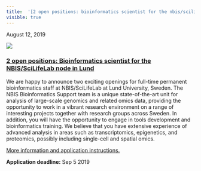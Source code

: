 ```yaml
---
title:  '[2 open positions: bioinformatics scientist for the nbis/scilifelab node in lund](<> "permalink for 2 open positions: bioinformatics scientist for the nbis/scilifelab node in lund")'
visible: true
---
```

    

August 12, 2019

[![](/assets/img/logos/icon-share-twitter.png)](<https://twitter.com/share?url=https://nbis.se/news/2019/08/12/position-lu/> "Tweet it!")

###  [2 open positions: Bioinformatics scientist for the NBIS/SciLifeLab node in Lund](<> "Permalink for 2 open positions: Bioinformatics scientist for the NBIS/SciLifeLab node in Lund")

We are happy to announce two exciting openings for full-time permanent bioinformatics staff at NBIS/SciLifeLab at Lund University, Sweden. The NBIS Bioinformatics Support team is a unique state-of-the-art unit for analysis of large-scale genomics and related omics data, providing the opportunity to work in a vibrant research environment on a range of interesting projects together with research groups across Sweden. In addition, you will have the opportunity to engage in tools development and bioinformatics training. We believe that you have extensive experience of advanced analysis in areas such as transcriptomics, epigenetics, and proteomics, possibly including single-cell and spatial omics.

[More information and application instructions.](<https://lu.mynetworkglobal.com/en/what:job/jobID:279454>)

**Application deadline:** Sep 5 2019
